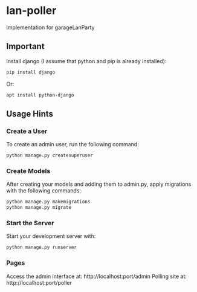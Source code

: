 # lan-poller
Implementation for garageLanParty

## Important
Install django (I assume that python and pip is already installed):
```bash
pip install django
```
Or:
```bash
apt install python-django
```

## Usage Hints

### Create a User

To create an admin user, run the following command:
```bash
python manage.py createsuperuser
```

### Create Models

After creating your models and adding them to admin.py, apply migrations with the following commands:
```bash
python manage.py makemigrations
python manage.py migrate
```

### Start the Server
Start your development server with:
```bash
python manage.py runserver
```

### Pages
Access the admin interface at: http://localhost:port/admin
Polling site at: http://localhost:port/poller
